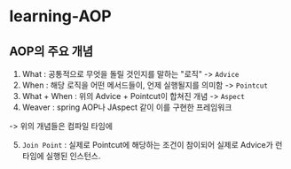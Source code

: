 # learning-AOP

## AOP의 주요 개념
1. What : 공통적으로 무엇을 돌릴 것인지를 말하는 "로직" -> `Advice`
2. When : 해당 로직을 어떤 메서드들이, 언제 실행될지를 의미함 -> `Pointcut`
3. What + When : 위의 Advice + Pointcut이 합쳐진 개념 -> `Aspect`
4. Weaver : spring AOP나 JAspect 같이 이를 구현한 프레임워크

-> 위의 개념들은 컴파일 타임에

5. `Join Point` : 실제로 Pointcut에 해당하는 조건이 참이되어 실제로 Advice가 런타임에 실행된 인스턴스.

 